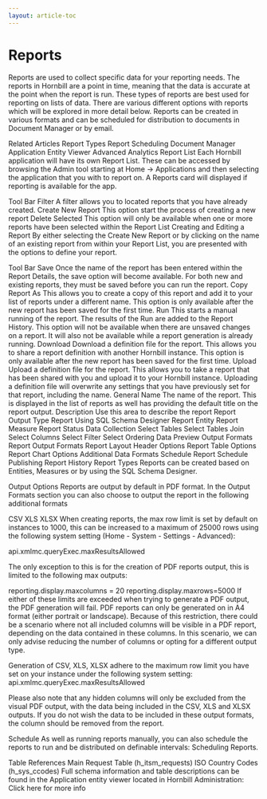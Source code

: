 ```yaml
---
layout: article-toc
---
```

# Reports
Reports are used to collect specific data for your reporting needs. The reports in Hornbill are a point in time, meaning that the data is accurate at the point when the report is run. These types of reports are best used for reporting on lists of data. There are various different options with reports which will be explored in more detail below. Reports can be created in various formats and can be scheduled for distribution to documents in Document Manager or by email.

Related Articles
Report Types
Report Scheduling
Document Manager
Application Entity Viewer
Advanced Analytics
Report List
Each Hornbill application will have its own Report List. These can be accessed by browsing the Admin tool starting at Home -> Applications and then selecting the application that you with to report on. A Reports card will displayed if reporting is available for the app.

Tool Bar
Filter
A filter allows you to located reports that you have already created.
Create New Report
This option start the process of creating a new report
Delete Selected
This option will only be available when one or more reports have been selected within the Report List
Creating and Editing a Report
By either selecting the Create New Report or by clicking on the name of an existing report from within your Report List, you are presented with the options to define your report.

Tool Bar
Save
Once the name of the report has been entered within the Report Details, the save option will become available. For both new and existing reports, they must be saved before you can run the report.
Copy Report As
This allows you to create a copy of this report and add it to your list of reports under a different name. This option is only available after the new report has been saved for the first time.
Run
This starts a manual running of the report. The results of the Run are added to the Report History. This option will not be available when there are unsaved changes on a report. It will also not be available while a report generation is already running.
Download
Download a definition file for the report. This allows you to share a report definition with another Hornbill instance. This option is only available after the new report has been saved for the first time.
Upload
Upload a definition file for the report. This allows you to take a report that has been shared with you and upload it to your Hornbill instance. Uploading a definition file will overwrite any settings that you have previously set for that report, including the name.
General
Name
The name of the report. This is displayed in the list of reports as well has providing the default title on the report output.
Description
Use this area to describe the report
Report Output Type
Report Using
SQL Schema Designer
Report Entity
Report Measure
Report Status
Data Collection
Select Tables
Select Tables
Join
Select Columns
Select Filter
Select Ordering
Data Preview
Output Formats
Report Output Formats
Report Layout
Header Options
Report Table Options
Report Chart Options
Additional Data Formats
Schedule
Report Schedule
Publishing
Report History
Report Types
Reports can be created based on Entities, Measures or by using the SQL Schema Designer.

Output Options
Reports are output by default in PDF format. In the Output Formats section you can also choose to output the report in the following additional formats

CSV
XLS
XLSX
When creating reports, the max row limit is set by default on instances to 1000, this can be increased to a maximum of 25000 rows using the following system setting (Home - System - Settings - Advanced):

api.xmlmc.queryExec.maxResultsAllowed

The only exception to this is for the creation of PDF reports output, this is limited to the following max outputs:

reporting.display.maxcolumns = 20
reporting.display.maxrows=5000
If either of these limits are exceeded when trying to generate a PDF output, the PDF generation will fail. PDF reports can only be generated on in A4 format (either portrait or landscape). Because of this restriction, there could be a scenario where not all included columns will be visible in a PDF report, depending on the data contained in these columns. In this scenario, we can only advise reducing the number of columns or opting for a different output type.

Generation of CSV, XLS, XLSX adhere to the maximum row limit you have set on your instance under the following system setting: api.xmlmc.queryExec.maxResultsAllowed

Please also note that any hidden columns will only be excluded from the visual PDF output, with the data being included in the CSV, XLS and XLSX outputs. If you do not wish the data to be included in these output formats, the column should be removed from the report.

Schedule
As well as running reports manually, you can also schedule the reports to run and be distributed on definable intervals: Scheduling Reports.

Table References
Main Request Table (h_itsm_requests)
ISO Country Codes (h_sys_ccodes)
Full schema information and table descriptions can be found in the Application entity viewer located in Hornbill Administration: Click here for more info